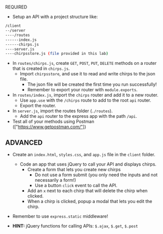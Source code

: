 #

REQUIRED

- Setup an API with a project structure like:

```bash
/client
--/server
----/routes
------index.js
------chirps.js
----server.js
----chirpsstore.js (file provided in this lab)
```

- In `routes/chirps.js`, create `GET`, `POST`, `PUT`, `DELETE` methods on a router that is created in `chirps.js`.
  - Import `chirpsstore`, and use it to read and write chirps to the json file.
    - The json file will be created the first time you run successfully!
    - Remember to export your router with `module.exports`.
- In `routes/index.js`, import the `chirps` router and add it to a new router.
  - Use `app.use` with the `/chirps` route to add to the root `api` router.
  - Export the router.
- In `server.js`, import the routes folder (`./routes`).
  - Add the `api` router to the express app with the path `/api`.
- Test all of your methods using Postman (["https://www.getpostman.com/"])

## ADVANCED

- Create an `index.html`, `styles.css`, and `app.js` file in the `client` folder.
  - Code an app that uses jQuery to call your API and displays chirps.
    - Create a form that lets you create new chirps
      - Do not use a form submit (you only need the inputs and not necessarily a form!)
      - Use a button `click` event to call the API.
    - Add an `x` next to each chirp that will delete the chirp when clicked.
    - When a chirp is clicked, popup a modal that lets you edit the chirp.
- Remember to use `express.static` middleware!

- **HINT:**
jQuery functions for calling APIs: `$.ajax`, `$.get`, `$.post`
